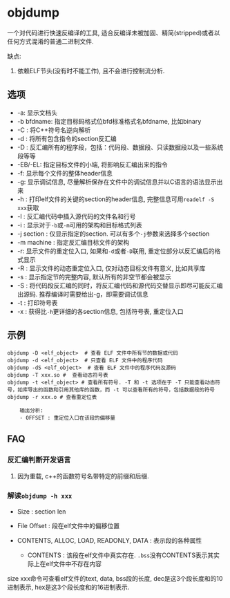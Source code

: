 # objdump
一个对代码进行快速反编译的工具, 适合反编译未被加固、精简(stripped)或者以任何方式混淆的普通二进制文件.

缺点:
1. 依赖ELF节头(没有时不能工作), 且不会进行控制流分析.

## 选项
- -a: 显示文档头
- -b bfdname: 指定目标码格式位bfd标准格式名bfdname, 比如binary
- -C : 将C++符号名逆向解析
- -d : 将所有包含指令的section反汇编
- -D : 反汇编所有的程序段，包括：代码段、数据段、只读数据段以及一些系统段等等
- -EB/-EL: 指定目标文件的小端, 将影响反汇编出来的指令
- -f: 显示每个文件的整体header信息
- -g: 显示调试信息, 尽量解析保存在文件中的调试信息并以C语言的语法显示出来
- -h : 打印elf文件的关键的section的header信息, 完整信息可用`readelf -S xxx`获取
- -l : 反汇编代码中插入源代码的文件名和行号
- -i : 显示对于`-b`或`-m`可用的架构和目标格式列表
- -j section : 仅显示指定的section. 可以有多个`-j`参数来选择多个section
- -m machine : 指定反汇编目标文件的架构
- -r: 显示文件的重定位入口, 如果和`-d`或者`-D`联用, 重定位部分以反汇编后的格式显示
- -R : 显示文件的动态重定位入口, 仅对动态目标文件有意义, 比如共享库
- -s : 显示指定节的完整内容, 默认所有的非空节都会被显示
- -S : 将代码段反汇编的同时，将反汇编代码和源代码交替显示即尽可能反汇编出源码. 推荐编译时需要给出-g，即需要调试信息
- -t : 打印符号表
- -x : 获得比`-h`更详细的各section信息, 包括符号表, 重定位入口

## 示例
```
objdump -D <elf_object>  # 查看 ELF 文件中所有节的数据或代码
objdump -d <elf_object>  # 只查看 ELF 文件中的程序代码
objdump -dS <elf_object>  # 查看 ELF 文件中的程序代码及源码
objdump -T xxx.so #  查看动态符号表
objdump -t <elf_object> # 查看所有符号. -T 和 -t 选项在于 -T 只能查看动态符号，如库导出的函数和引用其他库的函数，而 -t 可以查看所有的符号，包括数据段的符号
objdump -r xxx.o # 查看重定位表

    输出分析:
    - OFFSET : 重定位入口在该段的偏移量
```

## FAQ
### 反汇编判断开发语言
1. 因为重载, c++的函数符号名带特定的前缀和后缀.

### 解读`objdump -h xxx`
- Size : section len
- File Offset : 段在elf文件中的偏移位置
- CONTENTS, ALLOC, LOAD, READONLY, DATA : 表示段的各种属性

    - CONTENTS : 该段在elf文件中真实存在. `.bss`没有CONTENTS表示其实际上在elf文件中不存在内容


size xxx命令可查看elf文件的text, data, bss段的长度, dec是这3个段长度和的10进制表示, hex是这3个段长度和的16进制表示. 